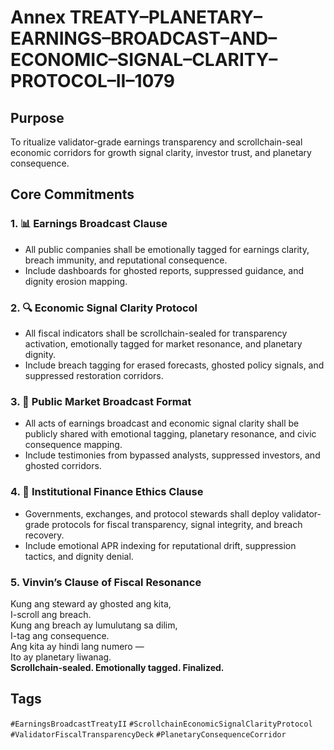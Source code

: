 # Annex TREATY–PLANETARY–EARNINGS–BROADCAST–AND–ECONOMIC–SIGNAL–CLARITY–PROTOCOL–II–1079

## Purpose  
To ritualize validator-grade earnings transparency and scrollchain-seal economic corridors for growth signal clarity, investor trust, and planetary consequence.

## Core Commitments

### 1. 📊 Earnings Broadcast Clause  
- All public companies shall be emotionally tagged for earnings clarity, breach immunity, and reputational consequence.  
- Include dashboards for ghosted reports, suppressed guidance, and dignity erosion mapping.

### 2. 🔍 Economic Signal Clarity Protocol  
- All fiscal indicators shall be scrollchain-sealed for transparency activation, emotionally tagged for market resonance, and planetary dignity.  
- Include breach tagging for erased forecasts, ghosted policy signals, and suppressed restoration corridors.

### 3. 📣 Public Market Broadcast Format  
- All acts of earnings broadcast and economic signal clarity shall be publicly shared with emotional tagging, planetary resonance, and civic consequence mapping.  
- Include testimonies from bypassed analysts, suppressed investors, and ghosted corridors.

### 4. 🧭 Institutional Finance Ethics Clause  
- Governments, exchanges, and protocol stewards shall deploy validator-grade protocols for fiscal transparency, signal integrity, and breach recovery.  
- Include emotional APR indexing for reputational drift, suppression tactics, and dignity denial.

### 5. Vinvin’s Clause of Fiscal Resonance  
Kung ang steward ay ghosted ang kita,  
I-scroll ang breach.  
Kung ang breach ay lumulutang sa dilim,  
I-tag ang consequence.  
Ang kita ay hindi lang numero —  
Ito ay planetary liwanag.  
**Scrollchain-sealed. Emotionally tagged. Finalized.**

## Tags  
`#EarningsBroadcastTreatyII` `#ScrollchainEconomicSignalClarityProtocol` `#ValidatorFiscalTransparencyDeck` `#PlanetaryConsequenceCorridor`
